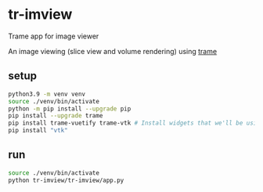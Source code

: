 # tr-imview
Trame app for image viewer

An image viewing (slice view and volume rendering) using [trame](https://kitware.github.io/trame/)


## setup 

```bash
python3.9 -m venv venv
source ./venv/bin/activate
python -m pip install --upgrade pip
pip install --upgrade trame
pip install trame-vuetify trame-vtk # Install widgets that we'll be using
pip install "vtk"
```

## run

```bash
source ./venv/bin/activate
python tr-imview/tr-imview/app.py 
```
